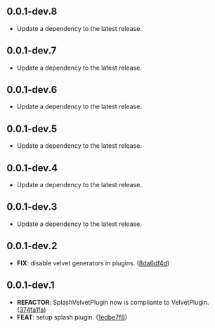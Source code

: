 ## 0.0.1-dev.8

 - Update a dependency to the latest release.

## 0.0.1-dev.7

 - Update a dependency to the latest release.

## 0.0.1-dev.6

 - Update a dependency to the latest release.

## 0.0.1-dev.5

 - Update a dependency to the latest release.

## 0.0.1-dev.4

 - Update a dependency to the latest release.

## 0.0.1-dev.3

 - Update a dependency to the latest release.

## 0.0.1-dev.2

 - **FIX**: disable velvet generators in plugins. ([8da6df4d](https://github.com/dedecube/velvet/commit/8da6df4db3dffc597b55c40ca56c9c3ea8f15e33))

## 0.0.1-dev.1

 - **REFACTOR**: SplashVelvetPlugin now is compliante to VelvetPlugin. ([374fa1fa](https://github.com/dedecube/velvet/commit/374fa1faa659c4f6ed283c36c160c5051e5398da))
 - **FEAT**: setup splash plugin. ([1edbe7f8](https://github.com/dedecube/velvet/commit/1edbe7f8ab1fe1bb5204938a11b45c4537eca634))

